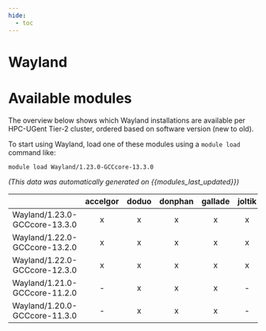 ```yaml
---
hide:
  - toc
---
```


Wayland
=======

# Available modules


The overview below shows which Wayland installations are available per HPC-UGent Tier-2 cluster, ordered based on software version (new to old).

To start using Wayland, load one of these modules using a `module load` command like:

```shell
module load Wayland/1.23.0-GCCcore-13.3.0
```

*(This data was automatically generated on {{modules_last_updated}})*  

| |accelgor|doduo|donphan|gallade|joltik|shinx|
| :---: | :---: | :---: | :---: | :---: | :---: | :---: |
|Wayland/1.23.0-GCCcore-13.3.0|x|x|x|x|x|x|
|Wayland/1.22.0-GCCcore-13.2.0|x|x|x|x|x|x|
|Wayland/1.22.0-GCCcore-12.3.0|x|x|x|x|x|x|
|Wayland/1.21.0-GCCcore-11.2.0|-|x|x|x|-|-|
|Wayland/1.20.0-GCCcore-11.3.0|-|x|x|x|-|-|
